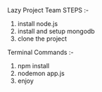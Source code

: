 Lazy Project Team
STEPS :- 
1. install node.js
2. install and setup mongodb
3. clone the project

Terminal Commands :- 
1. npm install
2. nodemon app.js
3. enjoy
